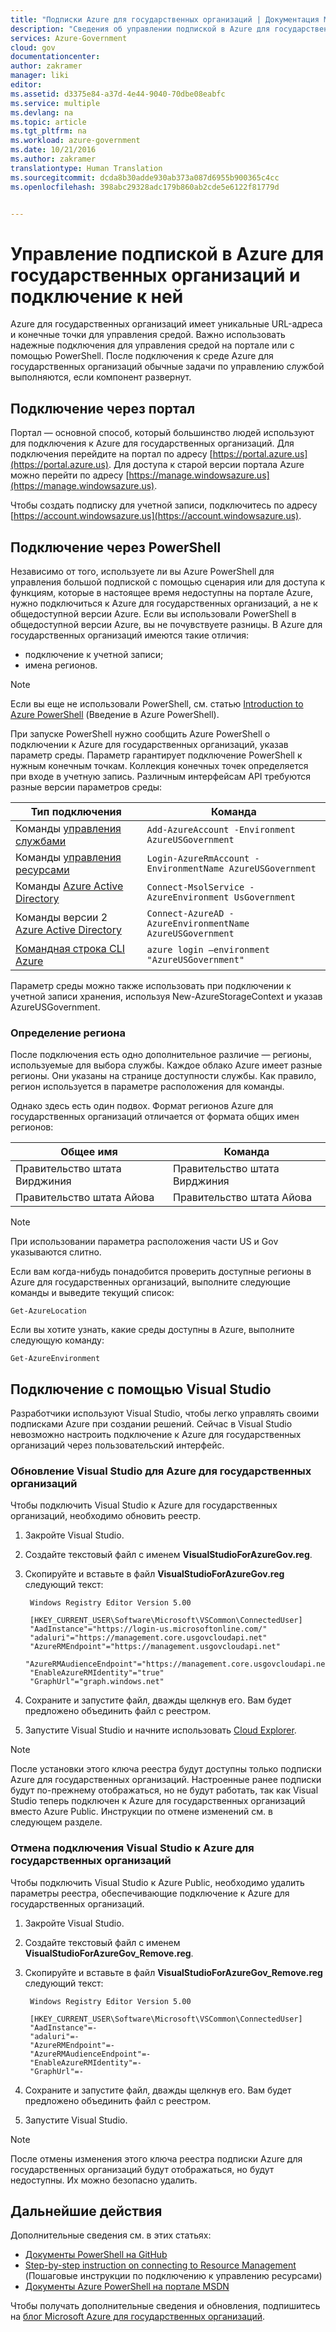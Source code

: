 ```yaml
---
title: "Подписки Azure для государственных организаций | Документация Майкрософт"
description: "Сведения об управлении подпиской в Azure для государственных организаций"
services: Azure-Government
cloud: gov
documentationcenter: 
author: zakramer
manager: liki
editor: 
ms.assetid: d3375e84-a37d-4e44-9040-70dbe08eabfc
ms.service: multiple
ms.devlang: na
ms.topic: article
ms.tgt_pltfrm: na
ms.workload: azure-government
ms.date: 10/21/2016
ms.author: zakramer
translationtype: Human Translation
ms.sourcegitcommit: dcda8b30adde930ab373a087d6955b900365c4cc
ms.openlocfilehash: 398abc29328adc179b860ab2cde5e6122f81779d


---
```

# <a name="managing-and-connecting-to-your-subscription-in-azure-government"></a>Управление подпиской в Azure для государственных организаций и подключение к ней
Azure для государственных организаций имеет уникальные URL-адреса и конечные точки для управления средой. Важно использовать надежные подключения для управления средой на портале или с помощью PowerShell. После подключения к среде Azure для государственных организаций обычные задачи по управлению службой выполняются, если компонент развернут.

## <a name="connecting-via-the-portal"></a>Подключение через портал
Портал — основной способ, который большинство людей используют для подключения к Azure для государственных организаций.  Для подключения перейдите на портал по адресу [https://portal.azure.us](https://portal.azure.us).  Для доступа к старой версии портала Azure можно перейти по адресу [https://manage.windowsazure.us](https://manage.windowsazure.us).

Чтобы создать подписку для учетной записи, подключитесь по адресу [https://account.windowsazure.us](https://account.windowsazure.us).

## <a name="connecting-via-powershell"></a>Подключение через PowerShell
Независимо от того, используете ли вы Azure PowerShell для управления большой подпиской с помощью сценария или для доступа к функциям, которые в настоящее время недоступны на портале Azure, нужно подключиться к Azure для государственных организаций, а не к общедоступной версии Azure.  Если вы использовали PowerShell в общедоступной версии Azure, вы не почувствуете разницы.  В Azure для государственных организаций имеются такие отличия:

* подключение к учетной записи;
* имена регионов.

> [!NOTE]
> Если вы еще не использовали PowerShell, см. статью [Introduction to Azure PowerShell](/powershell/azureps-cmdlets-docs) (Введение в Azure PowerShell).
> 
> 

При запуске PowerShell нужно сообщить Azure PowerShell о подключении к Azure для государственных организаций, указав параметр среды.  Параметр гарантирует подключение PowerShell к нужным конечным точкам.  Коллекция конечных точек определяется при входе в учетную запись.  Различным интерфейсам API требуются разные версии параметров среды:

| Тип подключения | Команда |
| --- | --- |
| Команды [управления службами](https://msdn.microsoft.com/library/dn708504.aspx) |`Add-AzureAccount -Environment AzureUSGovernment` |
| Команды [управления ресурсами](https://msdn.microsoft.com/library/mt125356.aspx) |`Login-AzureRmAccount -EnvironmentName AzureUSGovernment` |
| Команды [Azure Active Directory](https://msdn.microsoft.com/library/azure/jj151815.aspx) |`Connect-MsolService -AzureEnvironment UsGovernment` |
| Команды версии 2 [Azure Active Directory](https://msdn.microsoft.com/library/azure/mt757189.aspx) |`Connect-AzureAD -AzureEnvironmentName AzureUSGovernment` |
| [Командная строка CLI Azure](../xplat-cli-install.md) |`azure login –environment "AzureUSGovernment"` |

Параметр среды можно также использовать при подключении к учетной записи хранения, используя New-AzureStorageContext и указав AzureUSGovernment.

### <a name="determining-region"></a>Определение региона
После подключения есть одно дополнительное различие — регионы, используемые для выбора службы.  Каждое облако Azure имеет разные регионы.  Они указаны на странице доступности службы.  Как правило, регион используется в параметре расположения для команды.

Однако здесь есть один подвох.  Формат регионов Azure для государственных организаций отличается от формата общих имен регионов:

| Общее имя | Команда |
| --- | --- |
| Правительство штата Вирджиния |Правительство штата Вирджиния |
| Правительство штата Айова |Правительство штата Айова |

> [!NOTE]
> При использовании параметра расположения части US и Gov указываются слитно.
> 
> 

Если вам когда-нибудь понадобится проверить доступные регионы в Azure для государственных организаций, выполните следующие команды и выведите текущий список:

    Get-AzureLocation

Если вы хотите узнать, какие среды доступны в Azure, выполните следующую команду:

    Get-AzureEnvironment

## <a name="connecting-via-visual-studio"></a>Подключение с помощью Visual Studio
Разработчики используют Visual Studio, чтобы легко управлять своими подписками Azure при создании решений.  Сейчас в Visual Studio невозможно настроить подключение к Azure для государственных организаций через пользовательский интерфейс.  

### <a name="updating-visual-studio-for-azure-government"></a>Обновление Visual Studio для Azure для государственных организаций
Чтобы подключить Visual Studio к Azure для государственных организаций, необходимо обновить реестр.

1. Закройте Visual Studio.
2. Создайте текстовый файл с именем **VisualStudioForAzureGov.reg**.
3. Скопируйте и вставьте в файл **VisualStudioForAzureGov.reg** следующий текст:
   
        Windows Registry Editor Version 5.00
   
        [HKEY_CURRENT_USER\Software\Microsoft\VSCommon\ConnectedUser]
        "AadInstance"="https://login-us.microsoftonline.com/"
        "adaluri"="https://management.core.usgovcloudapi.net"
        "AzureRMEndpoint"="https://management.usgovcloudapi.net"
        "AzureRMAudienceEndpoint"="https://management.core.usgovcloudapi.net"
        "EnableAzureRMIdentity"="true"
        "GraphUrl"="graph.windows.net"
4. Сохраните и запустите файл, дважды щелкнув его.  Вам будет предложено объединить файл с реестром.
5. Запустите Visual Studio и начните использовать [Cloud Explorer](../vs-azure-tools-resources-managing-with-cloud-explorer.md).

> [!NOTE]
> После установки этого ключа реестра будут доступны только подписки Azure для государственных организаций.  Настроенные ранее подписки будут по-прежнему отображаться, но не будут работать, так как Visual Studio теперь подключен к Azure для государственных организаций вместо Azure Public.  Инструкции по отмене изменений см. в следующем разделе.
> 
> 

### <a name="reverting-visual-studio-connection-to-azure-government"></a>Отмена подключения Visual Studio к Azure для государственных организаций
Чтобы подключить Visual Studio к Azure Public, необходимо удалить параметры реестра, обеспечивающие подключение к Azure для государственных организаций.

1. Закройте Visual Studio.
2. Создайте текстовый файл с именем **VisualStudioForAzureGov_Remove.reg**.
3. Скопируйте и вставьте в файл **VisualStudioForAzureGov_Remove.reg** следующий текст:
   
        Windows Registry Editor Version 5.00
   
        [HKEY_CURRENT_USER\Software\Microsoft\VSCommon\ConnectedUser]
        "AadInstance"=-
        "adaluri"=-
        "AzureRMEndpoint"=-
        "AzureRMAudienceEndpoint"=-
        "EnableAzureRMIdentity"=-
        "GraphUrl"=-
4. Сохраните и запустите файл, дважды щелкнув его.  Вам будет предложено объединить файл с реестром.
5. Запустите Visual Studio.

> [!NOTE]
> После отмены изменения этого ключа реестра подписки Azure для государственных организаций будут отображаться, но будут недоступны.  Их можно безопасно удалить.
> 
> 

## <a name="next-steps"></a>Дальнейшие действия
Дополнительные сведения см. в этих статьях:

* [Документы PowerShell на GitHub](https://github.com/Azure/azure-powershell)
* [Step-by-step instruction on connecting to Resource Management](https://blogs.msdn.microsoft.com/azuregov/2015/10/08/configuring-arm-on-azure-gc/) (Пошаговые инструкции по подключению к управлению ресурсами)
* [Документы Azure PowerShell на портале MSDN](https://msdn.microsoft.com/library/mt619274.aspx)

Чтобы получать дополнительные сведения и обновления, подпишитесь на [блог Microsoft Azure для государственных организаций](https://blogs.msdn.microsoft.com/azuregov/).




<!--HONumber=Dec16_HO2-->


